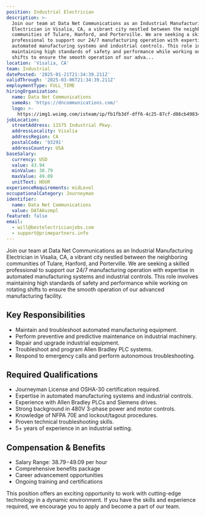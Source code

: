 ```yaml
---
position: Industrial Electrician
description: >-
  Join our team at Data Net Communications as an Industrial Manufacturing
  Electrician in Visalia, CA, a vibrant city nestled between the neighboring
  communities of Tulare, Hanford, and Porterville. We are seeking a skilled
  professional to support our 24/7 manufacturing operation with expertise in
  automated manufacturing systems and industrial controls. This role involves
  maintaining high standards of safety and performance while working on rotating
  shifts to ensure the smooth operation of our adva...
location: 'Visalia, CA'
team: Industrial
datePosted: '2025-01-21T21:34:39.211Z'
validThrough: '2025-03-06T21:34:39.211Z'
employmentType: FULL_TIME
hiringOrganization:
  name: Data Net Communications
  sameAs: 'https://dncommunications.com/'
  logo: >-
    https://img1.wsimg.com/isteam/ip/fb1fb3df-dff6-4c25-87cf-d86cb49834bd/logo/6a33dad7-451e-4204-ae39-ec25122c905e.jpg/:/rs=h:125
jobLocation:
  streetAddress: 11575 Industrial Pkwy.
  addressLocality: Visalia
  addressRegion: CA
  postalCode: '93291'
  addressCountry: USA
baseSalary:
  currency: USD
  value: 43.94
  minValue: 38.79
  maxValue: 49.09
  unitText: HOUR
experienceRequirements: midLevel
occupationalCategory: Journeyman
identifier:
  name: Data Net Communications
  value: DATA6uzmpl
featured: false
email:
  - will@bestelectricianjobs.com
  - support@primepartners.info
---
```




Join our team at Data Net Communications as an Industrial Manufacturing Electrician in Visalia, CA, a vibrant city nestled between the neighboring communities of Tulare, Hanford, and Porterville. We are seeking a skilled professional to support our 24/7 manufacturing operation with expertise in automated manufacturing systems and industrial controls. This role involves maintaining high standards of safety and performance while working on rotating shifts to ensure the smooth operation of our advanced manufacturing facility.

## Key Responsibilities

- Maintain and troubleshoot automated manufacturing equipment.
- Perform preventive and predictive maintenance on industrial machinery.
- Repair and upgrade industrial equipment.
- Troubleshoot and program Allen Bradley PLC systems.
- Respond to emergency calls and perform autonomous troubleshooting.

## Required Qualifications

- Journeyman License and OSHA-30 certification required.
- Expertise in automated manufacturing systems and industrial controls.
- Experience with Allen Bradley PLCs and Siemens drives.
- Strong background in 480V 3-phase power and motor controls.
- Knowledge of NFPA 70E and lockout/tagout procedures.
- Proven technical troubleshooting skills.
- 5+ years of experience in an industrial setting.

## Compensation & Benefits

- Salary Range: $38.79-$49.09 per hour
- Comprehensive benefits package
- Career advancement opportunities
- Ongoing training and certifications

This position offers an exciting opportunity to work with cutting-edge technology in a dynamic environment. If you have the skills and experience required, we encourage you to apply and become a part of our team.
